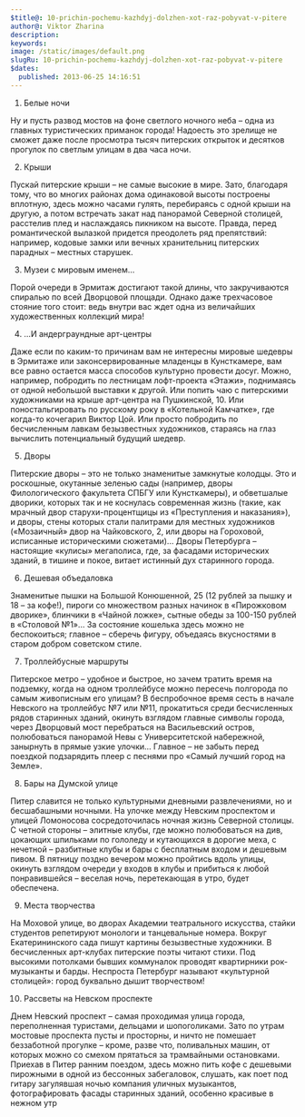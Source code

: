 ```yaml
---
$title@: 10-prichin-pochemu-kazhdyj-dolzhen-xot-raz-pobyvat-v-pitere
author@: Viktor Zharina
description: 
keywords: 
image: /static/images/default.png
slugRu: 10-prichin-pochemu-kazhdyj-dolzhen-xot-raz-pobyvat-v-pitere
$dates:
  published: 2013-06-25 14:16:51
---
```

1. Белые ночи

Ну и пусть развод мостов на фоне светлого ночного неба – одна из главных туристических приманок города! Надоесть это зрелище не сможет даже после просмотра тысяч питерских открыток и десятков прогулок по светлым улицам в два часа ночи.



2. Крыши

Пускай питерские крыши – не самые высокие в мире. Зато, благодаря тому, что во многих районах дома одинаковой высоты построены вплотную, здесь можно часами гулять, перебираясь с одной крыши на другую, а потом встречать закат над панорамой Северной столицей, расстелив плед и наслаждаясь пикником на высоте. Правда, перед романтической вылазкой придется преодолеть ряд препятствий: например, кодовые замки или вечных хранительниц питерских парадных – местных старушек.



3. Музеи с мировым именем…

Порой очереди в Эрмитаж достигают такой длины, что закручиваются спиралью по всей Дворцовой площади. Однако даже трехчасовое стояние того стоит: ведь внутри вас ждет одна из величайших художественных коллекций мира!



4. …И андерграундные арт-центры

Даже если по каким-то причинам вам не интересны мировые шедевры в Эрмитаже или законсервированные младенцы в Кунсткамере, вам все равно остается масса способов культурно провести досуг. Можно, например, побродить по лестницам лофт-проекта «Этажи», поднимаясь от одной небольшой выставки к другой. Или попить чаю с питерскими художниками на крыше арт-центра на Пушкинской, 10. Или поностальгировать по русскому року в «Котельной Камчатке», где когда-то кочегарил Виктор Цой. Или просто побродить по бесчисленным лавкам безызвестных художников, стараясь на глаз вычислить потенциальный будущий шедевр.

<!--more-->

5. Дворы

Питерские дворы – это не только знаменитые замкнутые колодцы. Это и роскошные, окутанные зеленью сады (например, дворы Филологического факультета СПБГУ или Кунсткамеры), и обветшалые дворики, которых так и не коснулась современная жизнь (такие, как мрачный двор старухи-процентщицы из «Преступления и наказания»), и дворы, стены которых стали палитрами для местных художников («Мозаичный» двор на Чайковского, 2, или дворы на Гороховой, исписанные историческими сюжетами)… Дворы Петербурга – настоящие «кулисы» мегаполиса, где, за фасадами исторических зданий, в тишине и покое, витает истинный дух старинного города.



6. Дешевая объедаловка



Знаменитые пышки на Большой Конюшенной, 25 (12 рублей за пышку и 18 – за кофе!), пироги со множеством разных начинок в «Пирожковом дворике», блинчики в «Чайной ложке», сытные обеды за 100-150 рублей в «Столовой №1»… За состояние кошелька здесь можно не беспокоиться; главное – сберечь фигуру, объедаясь вкусностями в старом добром советском стиле.



7. Троллейбусные маршруты



Питерское метро – удобное и быстрое, но зачем тратить время на подземку, когда на одном троллейбусе можно пересечь полгорода по самым живописным его улицам? В беспробочное время сесть в начале Невского на троллейбус №7 или №11, прокатиться среди бесчисленных рядов старинных зданий, окинуть взглядом главные символы города, через Дворцовый мост перебраться на Васильевский остров, полюбоваться панорамой Невы с Университетской набережной, занырнуть в прямые узкие улочки… Главное – не забыть перед поездкой подзарядить плеер с песнями про «Самый лучший город на Земле».



8. Бары на Думской улице

Питер славится не только культурными дневными развлечениями, но и бесшабашными ночными. На улочке между Невским проспектом и улицей Ломоносова сосредоточилась ночная жизнь Северной столицы. С четной стороны – элитные клубы, где можно полюбоваться на див, цокающих шпильками по гололеду и кутающихся в дорогие меха, с нечетной – разбитные клубы и бары с бесплатным входом и дешевым пивом. В пятницу поздно вечером можно пройтись вдоль улицы, окинуть взглядом очереди у входов в клубы и прибиться к любой понравившейся – веселая ночь, перетекающая в утро, будет обеспечена.



9. Места творчества

На Моховой улице, во дворах Академии театрального искусства, стайки студентов репетируют монологи и танцевальные номера. Вокруг Екатерининского сада пишут картины безызвестные художники. В бесчисленных арт-клубах питерские поэты читают стихи. Под высокими потолками бывших коммуналок проводят квартирники рок-музыканты и барды. Неспроста Петербург называют «культурной столицей»: город буквально дышит творчеством!



10. Рассветы на Невском проспекте

Днем Невский проспект – самая проходимая улица города, переполненная туристами, дельцами и шопоголиками. Зато по утрам мостовые проспекта пусты и просторны, и ничто не помешает беззаботной прогулке – кроме, разве что, поливальных машин, от которых можно со смехом прятаться за трамвайными остановками. Приехав в Питер ранним поездом, здесь можно пить кофе с дешевыми пирожными в одной из бессонных забегаловок, слушать, как поет под гитару загулявшая ночью компания уличных музыкантов, фотографировать фасады старинных зданий, особенно красивые в нежном утр